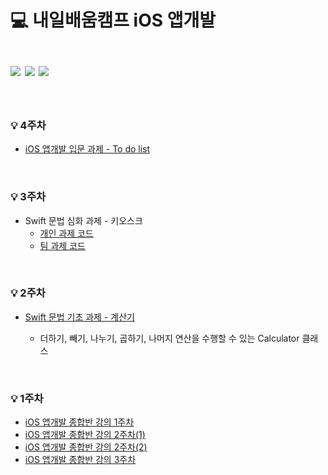 💻 내일배움캠프 iOS 앱개발
<br/><br/>
<img src="https://img.shields.io/badge/swift-F05138?style=for-the-badge&logo=swift&logoColor=white">
<img src="https://img.shields.io/badge/xcode-147EFB?style=for-the-badge&logo=xcode&logoColor=white">
<img src="https://img.shields.io/badge/uikit-2396F3?style=for-the-badge&logo=uikit&logoColor=white">
=============
<br/>

### 💡 4주차
- <a href="https://github.com/yenny42/nbc_camp/tree/main/iOSBasic_MyToDoList" target="_blank">iOS 앱개발 입문 과제 - To do list</a>


<br/>

### 💡 3주차
- Swift 문법 심화 과제 - 키오스크
  - <a href="https://github.com/yenny42/nbc_camp/tree/main/Advanced_kiosk/Advanced_kiosk" target="_blank">개인 과제 코드</a>
  - <a href="https://github.com/yenny42/nbc_Team9_Kiosk" target="_blank">팀 과제 코드</a>


<br/>

### 💡 2주차 
- <a href="https://github.com/yenny42/nbc_camp/tree/main/Basic_Calculator" target="_blank">Swift 문법 기초 과제 - 계산기</a>

  * 더하기, 빼기, 나누기, 곱하기, 나머지 연산을 수행할 수 있는 Calculator 클래스



<br/>

### 💡 1주차
- <a href="https://github.com/yenny42/nbc_camp/tree/main/MyFirstProject" target="_blank">iOS 앱개발 종합반 강의 1주차</a>
- <a href="https://github.com/yenny42/nbc_camp/tree/main/MySecondProject" target="_blank">iOS 앱개발 종합반 강의 2주차(1)</a>
- <a href="https://github.com/yenny42/nbc_camp/tree/main/MyAction" target="_blank">iOS 앱개발 종합반 강의 2주차(2)</a>
- <a href="https://github.com/yenny42/nbc_camp/tree/main/PracticeUI" target="_blank">iOS 앱개발 종합반 강의 3주차</a>
